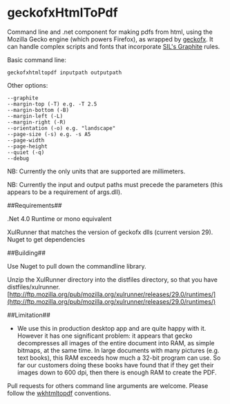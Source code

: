 geckofxHtmlToPdf
================

Command line and .net component for making pdfs from html, using the Mozilla Gecko engine (which powers Firefox), as wrapped by [geckofx](https://bitbucket.org/geckofx "geckofx").  It can handle complex scripts and fonts that incorporate [SIL's Graphite](http://graphite.sil.org) rules.

Basic command line:

    geckofxhtmltopdf inputpath outputpath

Other options:

    --graphite
	--margin-top (-T) e.g. -T 2.5
	--margin-bottom (-B)
	--margin-left (-L)
	--margin-right (-R)
    --orientation (-o) e.g. "landscape"
	--page-size (-s) e.g. -s A5
	--page-width
	--page-height
    --quiet (-q)
	--debug

NB: Currently the only units that are supported are millimeters.

NB: Currently the input and output paths must precede the parameters (this appears to be a requirement of args.dll).

##Requirements##

.Net 4.0 Runtime or mono equivalent

XulRunner that matches the version of geckofx dlls (current version 29).
Nuget to get dependencies

##Building##

Use Nuget to pull down the commandline library.

Unzip the XulRunner directory into the distfiles directory, so that you have distfiles/xulrunner.
[http://ftp.mozilla.org/pub/mozilla.org/xulrunner/releases/29.0/runtimes/](http://ftp.mozilla.org/pub/mozilla.org/xulrunner/releases/29.0/runtimes/)

##Limitation##

- We use this in production desktop app and are quite happy with it. However it has one significant problem: it appears that gecko decompresses all images of the entire document into RAM, as simple bitmaps, at the same time. In large documents with many pictures (e.g. text books), this RAM exceeds how much a 32-bit program can use.  So far our customers doing these books have found that if they get their images down to 600 dpi, then there is enough RAM to create the PDF.
 
Pull requests for others command line arguments are welcome. Please follow the [wkhtmltopdf](http://code.google.com/p/wkhtmltopdf/ "wkhtmltopdf") conventions.


